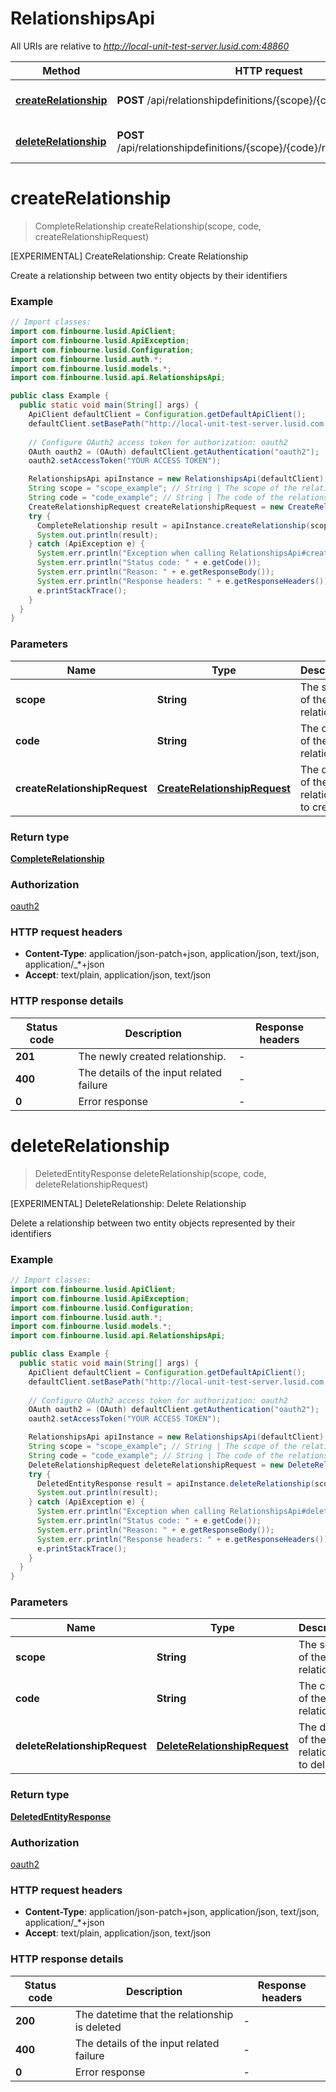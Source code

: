 # RelationshipsApi

All URIs are relative to *http://local-unit-test-server.lusid.com:48860*

Method | HTTP request | Description
------------- | ------------- | -------------
[**createRelationship**](RelationshipsApi.md#createRelationship) | **POST** /api/relationshipdefinitions/{scope}/{code}/relationships | [EXPERIMENTAL] CreateRelationship: Create Relationship
[**deleteRelationship**](RelationshipsApi.md#deleteRelationship) | **POST** /api/relationshipdefinitions/{scope}/{code}/relationships/$delete | [EXPERIMENTAL] DeleteRelationship: Delete Relationship


<a name="createRelationship"></a>
# **createRelationship**
> CompleteRelationship createRelationship(scope, code, createRelationshipRequest)

[EXPERIMENTAL] CreateRelationship: Create Relationship

Create a relationship between two entity objects by their identifiers

### Example
```java
// Import classes:
import com.finbourne.lusid.ApiClient;
import com.finbourne.lusid.ApiException;
import com.finbourne.lusid.Configuration;
import com.finbourne.lusid.auth.*;
import com.finbourne.lusid.models.*;
import com.finbourne.lusid.api.RelationshipsApi;

public class Example {
  public static void main(String[] args) {
    ApiClient defaultClient = Configuration.getDefaultApiClient();
    defaultClient.setBasePath("http://local-unit-test-server.lusid.com:48860");
    
    // Configure OAuth2 access token for authorization: oauth2
    OAuth oauth2 = (OAuth) defaultClient.getAuthentication("oauth2");
    oauth2.setAccessToken("YOUR ACCESS TOKEN");

    RelationshipsApi apiInstance = new RelationshipsApi(defaultClient);
    String scope = "scope_example"; // String | The scope of the relationship
    String code = "code_example"; // String | The code of the relationship
    CreateRelationshipRequest createRelationshipRequest = new CreateRelationshipRequest(); // CreateRelationshipRequest | The details of the relationship to create.
    try {
      CompleteRelationship result = apiInstance.createRelationship(scope, code, createRelationshipRequest);
      System.out.println(result);
    } catch (ApiException e) {
      System.err.println("Exception when calling RelationshipsApi#createRelationship");
      System.err.println("Status code: " + e.getCode());
      System.err.println("Reason: " + e.getResponseBody());
      System.err.println("Response headers: " + e.getResponseHeaders());
      e.printStackTrace();
    }
  }
}
```

### Parameters

Name | Type | Description  | Notes
------------- | ------------- | ------------- | -------------
 **scope** | **String**| The scope of the relationship |
 **code** | **String**| The code of the relationship |
 **createRelationshipRequest** | [**CreateRelationshipRequest**](CreateRelationshipRequest.md)| The details of the relationship to create. |

### Return type

[**CompleteRelationship**](CompleteRelationship.md)

### Authorization

[oauth2](../README.md#oauth2)

### HTTP request headers

 - **Content-Type**: application/json-patch+json, application/json, text/json, application/_*+json
 - **Accept**: text/plain, application/json, text/json

### HTTP response details
| Status code | Description | Response headers |
|-------------|-------------|------------------|
**201** | The newly created relationship. |  -  |
**400** | The details of the input related failure |  -  |
**0** | Error response |  -  |

<a name="deleteRelationship"></a>
# **deleteRelationship**
> DeletedEntityResponse deleteRelationship(scope, code, deleteRelationshipRequest)

[EXPERIMENTAL] DeleteRelationship: Delete Relationship

Delete a relationship between two entity objects represented by their identifiers

### Example
```java
// Import classes:
import com.finbourne.lusid.ApiClient;
import com.finbourne.lusid.ApiException;
import com.finbourne.lusid.Configuration;
import com.finbourne.lusid.auth.*;
import com.finbourne.lusid.models.*;
import com.finbourne.lusid.api.RelationshipsApi;

public class Example {
  public static void main(String[] args) {
    ApiClient defaultClient = Configuration.getDefaultApiClient();
    defaultClient.setBasePath("http://local-unit-test-server.lusid.com:48860");
    
    // Configure OAuth2 access token for authorization: oauth2
    OAuth oauth2 = (OAuth) defaultClient.getAuthentication("oauth2");
    oauth2.setAccessToken("YOUR ACCESS TOKEN");

    RelationshipsApi apiInstance = new RelationshipsApi(defaultClient);
    String scope = "scope_example"; // String | The scope of the relationship
    String code = "code_example"; // String | The code of the relationship
    DeleteRelationshipRequest deleteRelationshipRequest = new DeleteRelationshipRequest(); // DeleteRelationshipRequest | The details of the relationship to delete.
    try {
      DeletedEntityResponse result = apiInstance.deleteRelationship(scope, code, deleteRelationshipRequest);
      System.out.println(result);
    } catch (ApiException e) {
      System.err.println("Exception when calling RelationshipsApi#deleteRelationship");
      System.err.println("Status code: " + e.getCode());
      System.err.println("Reason: " + e.getResponseBody());
      System.err.println("Response headers: " + e.getResponseHeaders());
      e.printStackTrace();
    }
  }
}
```

### Parameters

Name | Type | Description  | Notes
------------- | ------------- | ------------- | -------------
 **scope** | **String**| The scope of the relationship |
 **code** | **String**| The code of the relationship |
 **deleteRelationshipRequest** | [**DeleteRelationshipRequest**](DeleteRelationshipRequest.md)| The details of the relationship to delete. |

### Return type

[**DeletedEntityResponse**](DeletedEntityResponse.md)

### Authorization

[oauth2](../README.md#oauth2)

### HTTP request headers

 - **Content-Type**: application/json-patch+json, application/json, text/json, application/_*+json
 - **Accept**: text/plain, application/json, text/json

### HTTP response details
| Status code | Description | Response headers |
|-------------|-------------|------------------|
**200** | The datetime that the relationship is deleted |  -  |
**400** | The details of the input related failure |  -  |
**0** | Error response |  -  |


